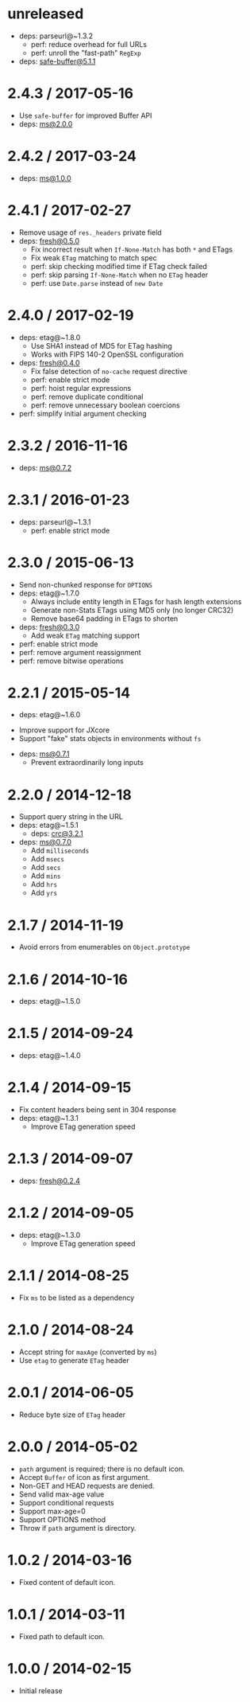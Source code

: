 unreleased
==========

  * deps: parseurl@~1.3.2
    - perf: reduce overhead for full URLs
    - perf: unroll the "fast-path" `RegExp`
  * deps: safe-buffer@5.1.1

2.4.3 / 2017-05-16
==================

  * Use `safe-buffer` for improved Buffer API
  * deps: ms@2.0.0

2.4.2 / 2017-03-24
==================

  * deps: ms@1.0.0

2.4.1 / 2017-02-27
==================

  * Remove usage of `res._headers` private field
  * deps: fresh@0.5.0
    - Fix incorrect result when `If-None-Match` has both `*` and ETags
    - Fix weak `ETag` matching to match spec
    - perf: skip checking modified time if ETag check failed
    - perf: skip parsing `If-None-Match` when no `ETag` header
    - perf: use `Date.parse` instead of `new Date`

2.4.0 / 2017-02-19
==================

  * deps: etag@~1.8.0
    - Use SHA1 instead of MD5 for ETag hashing
    - Works with FIPS 140-2 OpenSSL configuration
  * deps: fresh@0.4.0
    - Fix false detection of `no-cache` request directive
    - perf: enable strict mode
    - perf: hoist regular expressions
    - perf: remove duplicate conditional
    - perf: remove unnecessary boolean coercions
  * perf: simplify initial argument checking

2.3.2 / 2016-11-16
==================

  * deps: ms@0.7.2

2.3.1 / 2016-01-23
==================

  * deps: parseurl@~1.3.1
    - perf: enable strict mode

2.3.0 / 2015-06-13
==================

  * Send non-chunked response for `OPTIONS`
  * deps: etag@~1.7.0
    - Always include entity length in ETags for hash length extensions
    - Generate non-Stats ETags using MD5 only (no longer CRC32)
    - Remove base64 padding in ETags to shorten
  * deps: fresh@0.3.0
    - Add weak `ETag` matching support
  * perf: enable strict mode
  * perf: remove argument reassignment
  * perf: remove bitwise operations

2.2.1 / 2015-05-14
==================

  * deps: etag@~1.6.0
   - Improve support for JXcore
   - Support "fake" stats objects in environments without `fs`
  * deps: ms@0.7.1
    - Prevent extraordinarily long inputs

2.2.0 / 2014-12-18
==================

  * Support query string in the URL
  * deps: etag@~1.5.1
    - deps: crc@3.2.1
  * deps: ms@0.7.0
    - Add `milliseconds`
    - Add `msecs`
    - Add `secs`
    - Add `mins`
    - Add `hrs`
    - Add `yrs`

2.1.7 / 2014-11-19
==================

  * Avoid errors from enumerables on `Object.prototype`

2.1.6 / 2014-10-16
==================

  * deps: etag@~1.5.0

2.1.5 / 2014-09-24
==================

  * deps: etag@~1.4.0

2.1.4 / 2014-09-15
==================

  * Fix content headers being sent in 304 response
  * deps: etag@~1.3.1
    - Improve ETag generation speed

2.1.3 / 2014-09-07
==================

  * deps: fresh@0.2.4

2.1.2 / 2014-09-05
==================

  * deps: etag@~1.3.0
    - Improve ETag generation speed

2.1.1 / 2014-08-25
==================

  * Fix `ms` to be listed as a dependency

2.1.0 / 2014-08-24
==================

  * Accept string for `maxAge` (converted by `ms`)
  * Use `etag` to generate `ETag` header

2.0.1 / 2014-06-05
==================

  * Reduce byte size of `ETag` header

2.0.0 / 2014-05-02
==================

  * `path` argument is required; there is no default icon.
  * Accept `Buffer` of icon as first argument.
  * Non-GET and HEAD requests are denied.
  * Send valid max-age value
  * Support conditional requests
  * Support max-age=0
  * Support OPTIONS method
  * Throw if `path` argument is directory.

1.0.2 / 2014-03-16
==================

  * Fixed content of default icon.

1.0.1 / 2014-03-11
==================

  * Fixed path to default icon.

1.0.0 / 2014-02-15
==================

  * Initial release
